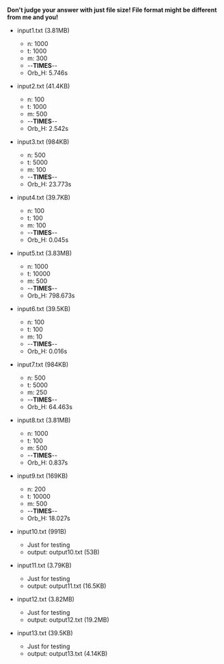 **Don't judge your answer with just file size! File format might be different from me and you!**

- input1.txt (3.81MB)
  - n: 1000
  - t: 1000
  - m: 300
  - --**TIMES**--
  - Orb_H: 5.746s

- input2.txt (41.4KB)
  - n: 100
  - t: 1000
  - m: 500
  - --**TIMES**--
  - Orb_H: 2.542s

- input3.txt (984KB)
  - n: 500
  - t: 5000
  - m: 100
  - --**TIMES**--
  - Orb_H: 23.773s

- input4.txt (39.7KB)
  - n: 100
  - t: 100
  - m: 100
  - --**TIMES**--
  - Orb_H: 0.045s

- input5.txt (3.83MB)
  - n: 1000
  - t: 10000
  - m: 500
  - --**TIMES**--
  - Orb_H: 798.673s

- input6.txt (39.5KB)
  - n: 100
  - t: 100
  - m: 10
  - --**TIMES**--
  - Orb_H: 0.016s

- input7.txt (984KB)
  - n: 500
  - t: 5000
  - m: 250
  - --**TIMES**--
  - Orb_H: 64.463s

- input8.txt (3.81MB)
  - n: 1000
  - t: 100
  - m: 500
  - --**TIMES**--
  - Orb_H: 0.837s

- input9.txt (169KB)
  - n: 200
  - t: 10000
  - m: 500
  - --**TIMES**--
  - Orb_H: 18.027s

- input10.txt (991B)
  - Just for testing
  - output: output10.txt (53B)

- input11.txt (3.79KB)
  - Just for testing
  - output: output11.txt (16.5KB)

- input12.txt (3.82MB)
  - Just for testing
  - output: output12.txt (19.2MB)

- input13.txt (39.5KB)
  - Just for testing
  - output: output13.txt (4.14KB)